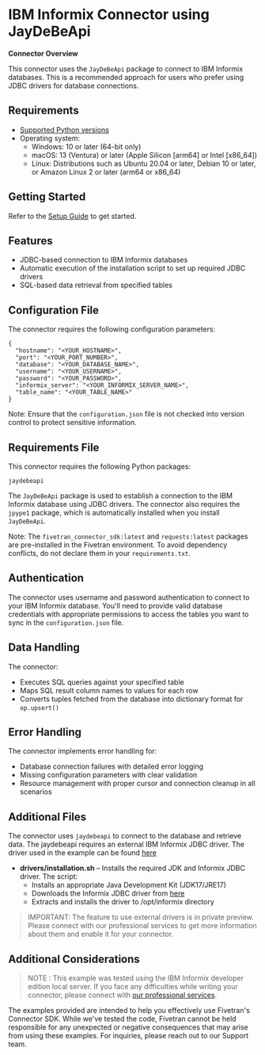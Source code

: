# IBM Informix Connector using JayDeBeApi

**Connector Overview**

This connector uses the `JayDeBeApi` package to connect to IBM Informix databases. This is a recommended approach for users who prefer using JDBC drivers for database connections.

## **Requirements**

* [Supported Python versions](https://github.com/fivetran/fivetran_connector_sdk/blob/main/README.md#requirements)   
* Operating system:
  * Windows: 10 or later (64-bit only)
  * macOS: 13 (Ventura) or later (Apple Silicon [arm64] or Intel [x86_64])
  * Linux: Distributions such as Ubuntu 20.04 or later, Debian 10 or later, or Amazon Linux 2 or later (arm64 or x86_64)

## **Getting Started**

Refer to the [Setup Guide](https://fivetran.com/docs/connectors/connector-sdk/setup-guide) to get started.

## **Features**

- JDBC-based connection to IBM Informix databases
- Automatic execution of the installation script to set up required JDBC drivers
- SQL-based data retrieval from specified tables

## **Configuration File**

The connector requires the following configuration parameters:

```
{
  "hostname": "<YOUR_HOSTNAME>",
  "port": "<YOUR_PORT_NUMBER>",
  "database": "<YOUR_DATABASE_NAME>",
  "username": "<YOUR_USERNAME>",
  "password": "<YOUR_PASSWORD>",
  "informix_server": "<YOUR_INFORMIX_SERVER_NAME>",
  "table_name": "<YOUR_TABLE_NAME>"
}
```

Note: Ensure that the `configuration.json` file is not checked into version control to protect sensitive information.

## **Requirements File**

This connector requires the following Python packages:

```
jaydebeapi
```

The `JayDeBeApi` package is used to establish a connection to the IBM Informix database using JDBC drivers. The connector also requires the `jpype1` package, which is automatically installed when you install `JayDeBeApi`.

Note: The `fivetran_connector_sdk:latest` and `requests:latest` packages are pre-installed in the Fivetran environment. To avoid dependency conflicts, do not declare them in your `requirements.txt`.

## **Authentication**

The connector uses username and password authentication to connect to your IBM Informix database. You'll need to provide valid database credentials with appropriate permissions to access the tables you want to sync in the `configuration.json` file. 

## **Data Handling**

The connector:  
- Executes SQL queries against your specified table
- Maps SQL result column names to values for each row
- Converts tuples fetched from the database into dictionary format for `op.upsert()`

## **Error Handling**

The connector implements error handling for:  
- Database connection failures with detailed error logging
- Missing configuration parameters with clear validation
- Resource management with proper cursor and connection cleanup in all scenarios

## **Additional Files**

The connector uses `jaydebeapi` to connect to the database and retrieve data. The jaydebeapi requires an external IBM Informix JDBC driver. The driver used in the example can be found [here](https://dbschema.com/jdbc-driver/informix.html?srsltid=AfmBOor07R-wVy7YwCUWZW170KfIj4ggd7VeR_4F7sr2yZHtbodR33NO)

* **drivers/installation.sh** – Installs the required JDK and Informix JDBC driver. The script:
  - Installs an appropriate Java Development Kit (JDK17/JRE17)
  - Downloads the Informix JDBC driver from [here](https://dbschema.com/jdbc-driver/informix.html?srsltid=AfmBOor07R-wVy7YwCUWZW170KfIj4ggd7VeR_4F7sr2yZHtbodR33NO)
  - Extracts and installs the driver to /opt/informix directory

> IMPORTANT: The feature to use external drivers is in private preview. Please connect with our professional services to get more information about them and enable it for your connector.

## **Additional Considerations**

> NOTE : This example was tested using the IBM Informix developer edition local server. If you face any difficulties while writing your connector, please connect with [our professional services](https://support.fivetran.com/hc/en-us/requests/new?isSdkIssue=true).

The examples provided are intended to help you effectively use Fivetran's Connector SDK. While we've tested the code, Fivetran cannot be held responsible for any unexpected or negative consequences that may arise from using these examples. For inquiries, please reach out to our Support team.